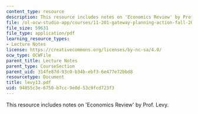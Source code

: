```yaml
---
content_type: resource
description: This resource includes notes on 'Economics Review' by Prof. Levy.
file: /ol-ocw-studio-app/courses/11-201-gateway-planning-action-fall-2005/94855c3e6750b7cc9e0d53c9fcd723f3_levy13.pdf
file_size: 59631
file_type: application/pdf
learning_resource_types:
- Lecture Notes
license: https://creativecommons.org/licenses/by-nc-sa/4.0/
ocw_type: OCWFile
parent_title: Lecture Notes
parent_type: CourseSection
parent_uid: 314fe87d-93c0-b34b-ebf3-6e477e72bbd8
resourcetype: Document
title: levy13.pdf
uid: 94855c3e-6750-b7cc-9e0d-53c9fcd723f3
---
```

This resource includes notes on 'Economics Review' by Prof. Levy.
